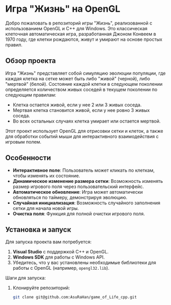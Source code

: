 # Игра "Жизнь" на OpenGL

Добро пожаловать в репозиторий игры "Жизнь", реализованной с использованием OpenGL и C++ для Windows. Это классическая клеточная автоматическая игра, разработанная Джоном Конвеем в 1970 году, где клетки рождаются, живут и умирают на основе простых правил.

## Обзор проекта

Игра "Жизнь" представляет собой симуляцию эволюции популяции, где каждая клетка на сетке может быть либо "живой" (черной), либо "мертвой" (белой). Состояние каждой клетки в следующем поколении определяется количеством живых соседей в текущем поколении по следующим правилам:

- Клетка остается живой, если у нее 2 или 3 живых соседа.
- Мертвая клетка становится живой, если у нее ровно 3 живых соседа.
- Во всех остальных случаях клетка умирает или остается мертвой.

Этот проект использует OpenGL для отрисовки сетки и клеток, а также для обработки событий мыши для интерактивного взаимодействия с игровым полем.

## Особенности

- **Интерактивное поле**: Пользователь может кликать по клеткам, чтобы изменять их состояние.
- **Динамическое изменение размера сетки**: Возможность изменять размер игрового поля через пользовательский интерфейс.
- **Автоматическое обновление**: Игра может автоматически обновляться по таймеру, демонстрируя эволюцию.
- **Случайная инициализация**: Возможность случайного заполнения сетки для начала новой игры.
- **Очистка поля**: Функция для полной очистки игрового поля.

## Установка и запуск

Для запуска проекта вам потребуется:

1. **Visual Studio** с поддержкой C++ и OpenGL.
2. **Windows SDK** для работы с Windows API.
3. Убедитесь, что у вас установлены необходимые библиотеки для работы с OpenGL (например, `opengl32.lib`).

Шаги для запуска:

1. Клонируйте репозиторий:
   ```bash
   git clone git@github.com:AsuRaHan/game_of_Life_cpp.git
